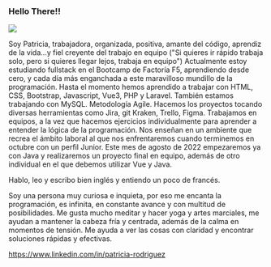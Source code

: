### Hello There!!

<!--
**prlongoria/prlongoria** is a ✨ _special_ ✨ repository because its `README.md` (this file) appears on your GitHub profile.

Here are some ideas to get you started:

- 🔭 I’m currently working on ...
- 🌱 I’m currently learning ...
- 👯 I’m looking to collaborate on ...
- 🤔 I’m looking for help with ...
- 💬 Ask me about ...
- 📫 How to reach me: ...
- 😄 Pronouns: ...
- ⚡ Fun fact: ...
-->




<img src="https://sdk.bitmoji.com/render/panel/3184fac1-45a0-4deb-ab70-35c81b789238-79aea040-bfc4-4fa8-9e93-1b8e146978a1-v1.png?transparent=1&palette=1">

 Soy Patricia, trabajadora, organizada, positiva, amante del código, aprendiz de la vida...y fiel creyente del trabajo en equipo ("Si quieres ir rápido trabaja solo, pero si quieres llegar lejos, trabaja en equipo")
 Actualmente estoy estudiando fullstack en el Bootcamp de Factoría F5, aprendiendo desde cero, y cada día más enganchada a este maravilloso mundillo de la programación.
 Hasta el momento hemos aprendido a trabajar con HTML, CSS, Bootstrap, Javascript, Vue3, PHP y Laravel. También estamos trabajando con MySQL.
 Metodología Agile.
 Hacemos los proyectos tocando diversas herramientas como Jira, git Kraken, Trello, Figma.
 Trabajamos en equipos, a la vez que hacemos ejercicios individualmente para aprender a entender la lógica de la programación.
 Nos enseñan en un ambiente que recrea el ámbito laboral al que nos enfrentaremos cuando terminemos en octubre con un perfil Junior.
 Este mes de agosto de 2022 empezaremos ya con Java y realizaremos un proyecto final en equipo, además de otro individual en el que debemos utilizar Vue y Java.
 
 Hablo, leo y escribo bien inglés y entiendo un poco de francés.
 
 Soy una persona muy curiosa e inquieta, por eso me encanta la programación, es infinita, en constante avance y con multitud de posibilidades.
 Me gusta mucho meditar y hacer yoga y artes marciales, me ayudan a mantener la cabeza fría y centrada, además de la calma en momentos de tensión. Me ayuda a ver las cosas con claridad y encontrar soluciones rápidas y efectivas.
 
 https://www.linkedin.com/in/patricia-rodriguez
 

